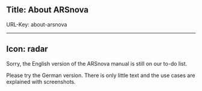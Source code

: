 Title: About ARSnova
----

URL-Key: about-arsnova

----

Icon: radar
----

Sorry, the English version of the ARSnova manual is still on our to-do list.

Please try the German version. There is only little text and the use cases are explained with screenshots.

